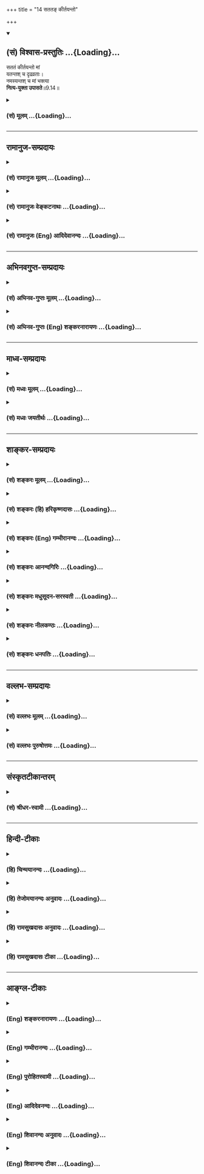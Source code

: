 +++
title = "14 सततङ् कीर्तयन्तो"

+++
<div class="js_include" newlevelforh1="2" title="(सं) विश्वास-प्रस्तुतिः" unfilled url="/mahAbhAratam/shlokashaH/06-bhIShma-parva/03-bhagavad-gItA-parva/saMskRtam/vishvAsa-prastutiH/09_rAja-vidyA-rAja-guhy/14_satata~N_kIrtayan.md">
<details open><summary><h2>(सं) विश्वास-प्रस्तुतिः ...{Loading}...</h2></summary>

सततं कीर्तयन्तो मां  
यतन्तश् च दृढव्रताः।  
नमस्यन्तश् च मां भक्त्या  
**नित्य-युक्ता उपासते**॥9.14॥
</details>
</div>
<div class="js_include collapsed" newlevelforh1="3" title="(सं) मूलम्" unfilled url="/mahAbhAratam/shlokashaH/06-bhIShma-parva/03-bhagavad-gItA-parva/saMskRtam/mUlam/09_rAja-vidyA-rAja-guhy/14_satata~N_kIrtayan.md">
<details><summary><h3>(सं) मूलम् ...{Loading}...</h3></summary>

सततं कीर्तयन्तो मां यतन्तश्च दृढव्रताः।  
नमस्यन्तश्च मां भक्त्या नित्ययुक्ता उपासते।।9.14।।
</details>
</div>


_________________
## रामानुज-सम्प्रदायः
<div class="js_include collapsed" newlevelforh1="3" title="(सं) रामानुजः मूलम्" unfilled url="/mahAbhAratam/shlokashaH/06-bhIShma-parva/03-bhagavad-gItA-parva/saMskRtam/rAmAnujaH/mUlam/09_rAja-vidyA-rAja-guhy/14_satata~N_kIrtayan.md">
<details><summary><h3>(सं) रामानुजः मूलम् ...{Loading}...</h3></summary>

।।9.14।। अत्यर्थं मत्प्रियत्वेन मत्कीर्तनयतननमस्कारैः विना क्षणाणुमात्रे
अपि आत्मधारणम् अलभमानाः मद्गुणविशेषवाचीनि मन्नामानि स्मृत्वा
पुलकितसर्वाङ्गाः; हर्षगद्गदकण्ठाः श्रीरामनारायणकृष्णवासुदेवेत्येवमादीनि
**सततं कीर्तयन्तः** तथा एव **यतन्तः** मत्कर्मसु अर्चनादिकेषु
वन्दनस्तवनकरणादिकेषु तदुपकारकेषु भवननन्दनवनकरणादिकेषु **च** दृढसंकल्पाः
यतमानाः; भक्तिभारावनमितमनोबुद्ध्यभिमानपदद्वयकरद्वयशिरोभिः अष्टाङ्गैः
अचिन्तितपांसुकर्द्दमशर्करादिके धरातले दण्डवत् प्रणिपतन्तः; सततं **मां
नित्ययुक्ताः** नित्ययोगम् आकाङ्क्षमाणा आत्मवन्तो मद्दास्यव्यवसायिनः
**उपासते।**

</details>
</div>
<div class="js_include collapsed" newlevelforh1="3" title="(सं) रामानुजः वेङ्कटनाथः" unfilled url="/mahAbhAratam/shlokashaH/06-bhIShma-parva/03-bhagavad-gItA-parva/saMskRtam/rAmAnujaH/venkaTanAthaH/09_rAja-vidyA-rAja-guhy/14_satata~N_kIrtayan.md">
<details><summary><h3>(सं) रामानुजः वेङ्कटनाथः ...{Loading}...</h3></summary>

  
  
।।9.14।। भजन्तीत्युपासनं प्रसक्तम् अथ तदेव कीर्तनयतननमस्कारेषु
प्रेरयित्र्याऽत्यर्थप्रियत्वलक्षणावस्थया विशेष्यते -- सततमिति।
कीर्तनादीनां त्रयाणां वाङ्मनःकायकर्मरूपतां तेषामेव प्रकरणान्तरेषु सिद्धं
प्रकारंसततं इत्यस्य च
कीर्तनयतननमस्कारनित्ययुक्तत्वोपासनेष्वविशेषेणान्वयमाहअत्यर्थेति।
अत्यर्थमत्प्रियत्वं भक्त्येत्यस्यार्थः। क्षणे
महापृथिव्यादिवत्कल्पितेऽप्यस्य चरमावयवतया
कल्पितोंऽशःक्षणाणुमात्रेऽपीत्युक्तः। नाम्नां
स्वादुत्वातिशयसिद्ध्यर्थंमद्गुणविशेषवाचीनीत्युक्तम्। नामकीर्तनं
चेष्टितादिकीर्तनस्योपलक्षणम्। गुणानुसन्धानाभावेऽपि स्वरूपतः प्रीतिजननाय
पुनःमन्त्रामानीति व्यपदेशः। पुलकाञ्चितसर्वाङ्गा इत्यादिकं
तत्तत्प्रदेशोक्तशब्दोपादानम् यथातन्नामस्मरणोद्भूतपुलकश्चेदिपुङ्गवः
इति। हर्षगद्गदकण्ठा इत्यनेनस्वरनेत्राङ्गविक्रिया
इत्यादिभक्तिलक्षणग्रन्थस्मारणम्। कृषिर्भूवाचकः शब्दो णश्च निर्वृतिवाचकः
\[म.भा.5।70।5\] इति कृष्णशब्दोऽपि पुरुषार्थहेतुत्वप्रतिपादनमुखेन
परव्यूहादिसमस्तावस्थासाधारण इति ज्ञापनाय व्यापकयोर्मध्ये पठितः।
अवतारान्तरेष्वपि कृष्णशब्दः प्रयुज्यते। उद्धृतासि वराहेण कृष्णेन शतबाहुना
\[म.ना.4।5\] इति। यद्वानारायणेति परत्वानुसन्धानम्;कृष्णवासुदेवेति तु
अवतारविशेषपरतया सौलभ्यानुसन्धानम्। यज्ञेशाच्युत गोविन्द माधवानन्त केशव।
कृष्ण विष्णो हृषीकेशेत्याह राजा स केवलम्नाम्नोऽस्ति यावती शक्तिः
पापनिर्हरणे हरेःकमलनयन वासुदेव विष्णो धरणिधराच्युत शङ्खचक्रपाणे
\[वि.पु.3।7।33\]एतावतालमघनिर्हरणाय पुंसां \[भाग.6।3।24\]सङ्कीर्त्य
नारायणशब्दमात्रम् \[पां.गी.19\] इत्यादिषु सर्वत्र सङ्कीर्तनप्रभावः
प्रसिद्धः। रहसि जन्मसन्निधौ च व्रीडादिराहित्यमपि सततशब्देन
व्यञ्जितम्। तथैव सततं भक्त्येत्यर्थः। मत्कर्मस्वित्यादिकं
कर्मभक्तियोगसाधारणयतनविषयप्रदर्शनम्। तत्कर्मयतने दृढसङ्कल्पत्वं
महत्यामापदि; सम्पदि चान्याश्रयणपरिहारार्थम्। भक्तिभारेत्यादिकं प्रणामस्य
रागप्राप्तत्वकथनम्। मनोबुद्ध्यभिमानेन सह न्यस्य धरातले। कूर्मवच्चतुरः
पादाञ्छिरस्तत्रैव पञ्चमम् \[सा.सं.6।187\]
इत्युक्तोऽष्टाङ्गप्रणामः। नित्ययुक्ताः इति आशंसायां क्त
इत्याहनित्ययोगमाकाङ्क्षमाणा इति।
काङ्क्षमाणशब्दश्चानश्प्रत्ययान्तः;ताच्छील्यवयोवचनशक्तिषु चानश्
\[अष्टा.3।2।129\] इत्यनुशासनात्। दासभूताः \[पं.रा.\]
इत्याद्युक्तस्वरूपानुरूपेण नित्ययोगं विशिनष्टि -- आत्मवन्तो
मद्दास्यव्यवसायिन इति।  
  

</details>
</div>
<div class="js_include collapsed" newlevelforh1="3" title="(सं) रामानुजः (Eng) आदिदेवानन्दः" unfilled url="/mahAbhAratam/shlokashaH/06-bhIShma-parva/03-bhagavad-gItA-parva/saMskRtam/rAmAnujaH/english/AdidevAnandaH/09_rAja-vidyA-rAja-guhy/14_satata~N_kIrtayan.md">
<details><summary><h3>(सं) रामानुजः (Eng) आदिदेवानन्दः ...{Loading}...</h3></summary>

9.14 Because of My being very dear to them, they are unable to find support for their souls even for a moment without 'singing My praises,'
'striving for My sake and bowing to Me in reverence.' Remembering My names connotative of My special attributes, they cry out My names -
Narayana, Krsna, Vasudeva etc., with horripilations in every part of their bodies and with their voices tremulous and indistinct because of joy. They engage in activities for my sake, such as performing worship,
and doing actions helpful to worship, lik building temples and cultivating temple gardens. They prostrate themselves on the earth like a stick, indifferent to dust, mud and the gravel, with all the eight members of their beings - the Manas, Buddhi, Ahankara, the two feet, two hands, and the head, which are bowed down under the influence of Bhakti.
Aspiring for eternal communion with Me, desiring eternal union with Me,
they worship Me, resolved to attain the state of servitude to Me for their entire being.

</details>
</div>


_________________
## अभिनवगुप्त-सम्प्रदायः
<div class="js_include collapsed" newlevelforh1="3" title="(सं) अभिनव-गुप्तः मूलम्" unfilled url="/mahAbhAratam/shlokashaH/06-bhIShma-parva/03-bhagavad-gItA-parva/saMskRtam/abhinava-guptaH/mUlam/09_rAja-vidyA-rAja-guhy/14_satata~N_kIrtayan.md">
<details><summary><h3>(सं) अभिनव-गुप्तः मूलम् ...{Loading}...</h3></summary>

।।9.13 -- 9.14।। महात्मान इत्यादि विश्वतोमुखमित्यन्तम्। दैवीं;
सात्विकीम्। यजन्तः; बाह्यद्रव्यादियागैः। अन्ये तु मा
ज्ञानयज्ञेनैवोपासते। अतः केचित् एकतया ज्ञानतः; केचित् बहुधा; कर्मयोगात्।
मत्परा एव सर्वे।

</details>
</div>
<div class="js_include collapsed" newlevelforh1="3" title="(सं) अभिनव-गुप्तः (Eng) शङ्करनारायणः" unfilled url="/mahAbhAratam/shlokashaH/06-bhIShma-parva/03-bhagavad-gItA-parva/saMskRtam/abhinava-guptaH/english/shankaranArAyaNaH/09_rAja-vidyA-rAja-guhy/14_satata~N_kIrtayan.md">
<details><summary><h3>(सं) अभिनव-गुप्तः (Eng) शङ्करनारायणः ...{Loading}...</h3></summary>

9.14 See Comment under 9.15

</details>
</div>


_________________
## माध्व-सम्प्रदायः
<div class="js_include collapsed" newlevelforh1="3" title="(सं) मध्वः मूलम्" unfilled url="/mahAbhAratam/shlokashaH/06-bhIShma-parva/03-bhagavad-gItA-parva/saMskRtam/madhvaH/mUlam/09_rAja-vidyA-rAja-guhy/14_satata~N_kIrtayan.md">
<details><summary><h3>(सं) मध्वः मूलम् ...{Loading}...</h3></summary>

।।9.14।। Sri Madhvacharya did not comment on this sloka.

</details>
</div>
<div class="js_include collapsed" newlevelforh1="3" title="(सं) मध्वः जयतीर्थः" unfilled url="/mahAbhAratam/shlokashaH/06-bhIShma-parva/03-bhagavad-gItA-parva/saMskRtam/madhvaH/jayatIrthaH/09_rAja-vidyA-rAja-guhy/14_satata~N_kIrtayan.md">
<details><summary><h3>(सं) मध्वः जयतीर्थः ...{Loading}...</h3></summary>

।।9.14।। Sri Jayatirtha did not comment on this sloka.

</details>
</div>


_________________
## शाङ्कर-सम्प्रदायः
<div class="js_include collapsed" newlevelforh1="3" title="(सं) शङ्करः मूलम्" unfilled url="/mahAbhAratam/shlokashaH/06-bhIShma-parva/03-bhagavad-gItA-parva/saMskRtam/shankaraH/mUlam/09_rAja-vidyA-rAja-guhy/14_satata~N_kIrtayan.md">
<details><summary><h3>(सं) शङ्करः मूलम् ...{Loading}...</h3></summary>

।।9.14।। --,**सततं** सर्वदा भगवन्तं ब्रह्मस्वरूपं **मां कीर्तयन्तः;**
**यतन्तश्च** इन्द्रियोपसंहारशमदमदयाहिंसादिलक्षणैः धर्मैः प्रयतन्तश्च;
**दृढव्रताः** दृढं स्थिरम् अचाल्यं व्रतं येषां ते दृढव्रताः
**नमस्यन्तश्च मां** हृदयेशम् आत्मानं **भक्त्या नित्ययुक्ताः** सन्तः
**उपासते** सेवन्ते।। ते केन केन प्रकारेण उपासते इत्युच्यते --,

</details>
</div>
<div class="js_include collapsed" newlevelforh1="3" title="(सं) शङ्करः (हि) हरिकृष्णदासः" unfilled url="/mahAbhAratam/shlokashaH/06-bhIShma-parva/03-bhagavad-gItA-parva/saMskRtam/shankaraH/hindI/harikRShNadAsaH/09_rAja-vidyA-rAja-guhy/14_satata~N_kIrtayan.md">
<details><summary><h3>(सं) शङ्करः (हि) हरिकृष्णदासः ...{Loading}...</h3></summary>

।।9.14।। किस प्रकार भजते हैं --, वे दृढ़व्रती भक्त अर्थात् जिनका निश्चय
दृढ़स्थिरअचल है ऐसे वे भक्तजन सदानिरन्तर ब्रह्मस्वरूप मुझ भगवान्का
कीर्तन करते हुए तथा इन्द्रियनिग्रह; शम; दम; दया और अहिंसा आदि धर्मोंसे
युक्त होकर प्रयत्न करते हुए एवं हृदयमें वास करनेवाले मुझ परमात्माको
भक्तिपूर्वक नमस्कार करते हुए और सदा मेरा चिन्तन करनेमें लगे रहकर; मेरी
उपासना -- सेवा करते रहते हैं।

</details>
</div>
<div class="js_include collapsed" newlevelforh1="3" title="(सं) शङ्करः (Eng) गम्भीरानन्दः" unfilled url="/mahAbhAratam/shlokashaH/06-bhIShma-parva/03-bhagavad-gItA-parva/saMskRtam/shankaraH/english/gambhIrAnandaH/09_rAja-vidyA-rAja-guhy/14_satata~N_kIrtayan.md">
<details><summary><h3>(सं) शङ्करः (Eng) गम्भीरानन्दः ...{Loading}...</h3></summary>

9.14 Satatam, always; kirtayantah, glorifying; mam, Me, God, who am
Brahman in reaility; ca, and; yatantah, striving, endeavouring with the
help of such virtues as withdrawal of the organs, control of mind and
body, kindness, non-injury, etc.; drdha-vratah, the men of firm vows
those whose vows \[Vows such as celibacy\], those whosevows are
unshakable; upasate, worship Me; namasyantah, by paying obeisance; mam,
to Me, to the Self residing in the heart, ca, and; nitya-yuktah, being
ever endowed; bhaktya, with devotion. The various ways in which they
adore are being stated:

</details>
</div>
<div class="js_include collapsed" newlevelforh1="3" title="(सं) शङ्करः आनन्दगिरिः" unfilled url="/mahAbhAratam/shlokashaH/06-bhIShma-parva/03-bhagavad-gItA-parva/saMskRtam/shankaraH/AnandagiriH/09_rAja-vidyA-rAja-guhy/14_satata~N_kIrtayan.md">
<details><summary><h3>(सं) शङ्करः आनन्दगिरिः ...{Loading}...</h3></summary>

।।9.14।। भजनप्रकारं पृच्छति -- **कथमिति।** तत्प्रकारमाह -- **सततमिति।**
सर्वदेति श्रवणावस्था गृह्यन्ते; कीर्तनं वेदान्तश्रवणं प्रणवजपश्च; व्रतं
ब्रह्मचर्यादि; नमस्यन्तो मांप्रति चेतसा प्रह्वीभवन्तो भक्त्या परेण
प्रेम्णा नित्ययुक्ताः सन्तः सदा संयुक्ताः।

</details>
</div>
<div class="js_include collapsed" newlevelforh1="3" title="(सं) शङ्करः मधुसूदन-सरस्वती" unfilled url="/mahAbhAratam/shlokashaH/06-bhIShma-parva/03-bhagavad-gItA-parva/saMskRtam/shankaraH/madhusUdana-sarasvatI/09_rAja-vidyA-rAja-guhy/14_satata~N_kIrtayan.md">
<details><summary><h3>(सं) शङ्करः मधुसूदन-सरस्वती ...{Loading}...</h3></summary>

।।9.14।। ते केन प्रकारेण भजन्तीत्युच्यते द्वाभ्याम् -- सततं सर्वदा
ब्रह्मनिष्ठं गुरुमुपसृत्य वेदान्तवाक्यविचारेण गुरूपसदनेतरकाले च
प्रणवजपोपनिषदावर्तनादिभिर्मां सर्वोपनिषत्प्रतिपाद्यं ब्रह्मस्वरूपं
कीर्तयन्तः। वेदान्तशास्त्राध्ययनरूपश्रवणव्यापारविषयीकुर्वन्त इति यावत्।
तथा यतन्तश्च गुरुसंनिधावन्यत्र वा
वेदान्ताविरोधितर्कानुसंधानेनाप्रामाण्यशङ्कानास्कन्दितगुरूपदिष्टमत्स्वरूपावधारणाय
यतमानाः। श्रवणनिर्धारितार्थबाधकशङ्कापनोदककुतर्कानुसंधानरूपमननपरायणा इति
यावत्। तथा दृढव्रताः दृढानि प्रतिपक्षैश्चालयितुमशक्यानि
अहिंसासत्यास्तेयब्रह्मचर्यापरिग्रहादीनि व्रतानि येषां ते।
शमदमादिसाधनसंपन्ना इति यावत्। तथा चोक्तं
पतञ्जलिनाअहिंसासत्यास्तेयब्रह्मचर्यापरिग्रहा यमाः; ते
तु,जातिदेशकालसमयानवच्छिन्नाः सार्वभौमा महाव्रतम् इति। जात्या
ब्राह्मणत्वादिकया; देशेन तीर्थादिना; कालेन चतुर्दश्यादिना; समयेन
यज्ञाद्यन्यत्वेनानवच्छिन्ना अहिंसादयः सार्वभौमाः
क्षिप्तमूढविक्षिप्तभूमिष्वपि भाव्यमानाः; कस्यामपि जातौ कस्मिन्नपि देशे
कस्मिन्नपि काले यज्ञादिप्रयोजनेऽपि हिंसां न करिष्यामीत्येवंरूपेण
किंचिदप्यपर्युदस्य सामान्येन प्रवृत्ता एते महाव्रतमित्युच्यन्त इत्यर्थः।
तथा नमस्यन्तश्च मां कायवाङ्मनोभिर्नमस्कुर्वन्तश्च मां भगवन्तं वासुदेवं
सकलकल्याणगुणनिधानमिष्टदेवतारूपेण गुरुरूपेण च स्थितम्। चकारात्श्रवणं
कीर्तनं विष्णोः स्मरणं पादसेवनम्। अर्चनं वन्दनं दास्यं सख्यमात्मनिवेदनम्
इति वन्दनसहचरितं श्रवणाद्यपि बोद्धवयम्। अर्चनं पादसेवनमित्यपि गुरुरूपे
तस्मिन्सुकरमेव। अत्र मामिति पुनर्वचनं सगुणरूपपरामर्शाथम्। अन्यथा
वैयर्थ्यप्रसङ्गात्। तथा भक्त्या मद्विषयेण परेण प्रेम्णा नित्ययुक्ताः
सर्वदा संयुक्ताः। एतेन सर्वसाधनपौष्कल्यं प्रतिबन्धकाभावश्च दर्शितः। यस्य
देवे परा भक्तिर्यथा देवे तथा गुरौ। तस्यैते कथिता ह्यर्थाः प्रकाशन्ते
महात्मनः इति श्रुतेः। पतञ्जलिना चोक्तन्ततः
प्रत्यक्चेतनाधिगमोऽप्यन्तरायाभावश्च इति। तत
ईश्वरप्रणिधानात्प्रत्यक्चेतनस्य त्वंपदलक्ष्यस्याधिगमः साक्षात्कारो भवति
अन्तरायाणां विघ्नानां चाभावो भवतीति सूत्रस्यार्थः। तदेवं
शमदमादिसाधनसंपन्ना वेदान्तश्रवणमननपरायणाः परमेश्वरे परमगुरौ प्रेम्णा
नमस्कारादिना च विगतविघ्नाः परिपूर्णसर्वसाधनाः सन्तो मामुपासते
विजातीयप्रत्ययानन्तरितेन सजातीयप्रत्ययप्रवाहेण श्रवणमननोत्तरभाविना
सन्ततं चिन्तयन्ति महात्मानः। अनेन निदिध्यासनं चरमसाधनं दर्शितम्।
एतादृशसाधनपौष्कल्ये सति यद्वेदान्तवाक्यजमखण्डगोचरं साक्षात्काररूपमहं
ब्रह्मास्मीति ज्ञानं तत्सर्वशङ्काकलङ्कास्पृष्टं सर्वसाधनफलभूतं
स्वोत्पत्तिमात्रेण दीप इव तमः सकलमज्ञानं तत्कार्यं च नाशयतीति
निरपेक्षमेव साक्षान्मोक्षहेतुर्नतु भूमिजयक्रमेण भ्रूमध्ये प्राणवेशनं
मूर्धन्यया नाड्या प्राणोत्क्रमणमर्चिरादिमार्गेण ब्रह्मलोकगमनं
तद्भोगान्तकालविलम्बं वा प्रतीक्ष्यते। अतो यत्प्राक्प्रतिज्ञातंइंद तु ते
गुह्यतमं प्रवक्ष्याम्यनसूयवे। ज्ञानम् इति तदेतदुक्तं; फलं
चास्याशुभान्मोक्षणं प्रागुक्तमेवेतीह पुनर्नोक्तम्। एवमत्रायं गम्भीरो
भगवतोऽभिप्रायः; उत्तानार्थस्तु प्रकट एव।

</details>
</div>
<div class="js_include collapsed" newlevelforh1="3" title="(सं) शङ्करः नीलकण्ठः" unfilled url="/mahAbhAratam/shlokashaH/06-bhIShma-parva/03-bhagavad-gItA-parva/saMskRtam/shankaraH/nIlakaNThaH/09_rAja-vidyA-rAja-guhy/14_satata~N_kIrtayan.md">
<details><summary><h3>(सं) शङ्करः नीलकण्ठः ...{Loading}...</h3></summary>

।।9.14।। भजनस्वरूपमाह -- **सततमिति।** यतन्तः इन्द्रियोपसंहारशमदमादिषु
प्रयतमानाः दृढान्यहिंसादीनि व्रतानि येषां ते दृढव्रताः नमस्यन्तश्च मां
हृदयेशं प्रतिमादिरूपं वा भक्त्या। नित्ययुक्ताः नित्यमवहिताः सन्त उपासते।

</details>
</div>
<div class="js_include collapsed" newlevelforh1="3" title="(सं) शङ्करः धनपतिः" unfilled url="/mahAbhAratam/shlokashaH/06-bhIShma-parva/03-bhagavad-gItA-parva/saMskRtam/shankaraH/dhanapatiH/09_rAja-vidyA-rAja-guhy/14_satata~N_kIrtayan.md">
<details><summary><h3>(सं) शङ्करः धनपतिः ...{Loading}...</h3></summary>

।।9.14।। भजन्तीत्युक्तं तत्र भजनप्रकारजिज्ञासायमाह द्वाभ्याम् -- सततमिति।
निरन्तरं सर्वदा ब्रह्मरूपं मां कीर्यन्तः श्रोत्रियं ब्रह्मनिष्ठं
गुरुमुपसंगम्य तन्मुखादुपनिषच्छ्रवणानन्तरमुपनिषद्भिः हरे गोविन्द वासुदेव
दामोदर माधव मुकुन्देत्यादिनामभिश्च कीर्ययन्तः यतन्तश्च
शमदमदयाऽहिंसाऽस्ते ब्रह्मचर्यापरिग्रहादिभिर्यत्नं कुर्वन्तः। अतएव दृढं
स्थिरं केनापि चालयितुमशक्यं व्रतं शमदमादिरुपं येषां ते भक्त्या
परप्रेम्णा मां हृदयेशयमन्तर्यामिरुपेण प्रत्यक्चेतनरुपेण च
हृद्गुहावासिनमात्मानं नित्ययुक्ता उद्युक्ताः सन्त उपासते सेवन्ते।
सततमित्यनेन कीर्तनादिव्यतिरिक्तकालव्यावृत्तिः। अत्र केचित्।
गुरुपसदनोत्तरकाले प्रणवजपोपनिषदावर्तनादिभिर्मां सर्वोपनिषत्प्रतिपाद्यं
ब्रह्मस्वरुपं कीर्तयन्तः
वेदान्तशास्त्राध्ययनरुपश्रवणव्यापारविषयीकुर्वन्त इतियावत्। तथा यतन्तश्च
गुरुमुखाच्छ्रेतमत्स्वरुपावधारणाय यतमानाः
श्रवणगृहीतार्थबाधकशङ्कानिवर्तकतर्कानुसंधानरुपं मननं यत्नेन संपादयन्त
इतियावत्। तथा दृढानि अहिंसादिव्रतानि येषां ते दृढव्रताः।
शमदमादिसाधनसंपन्ना इतियावत्। तथा नमस्यन्तश्च मां भगवन्तं
वासुदेवमिष्टदेवतारुपेण गुरुरुपेण च स्थितं कायवाङ्यनोभिर्नमस्कुर्वन्तश्च।
चकारात्श्रवणं कीर्तनं विषणोः स्मरणं पादसेवनम्। अर्चनं वन्दनं दास्यं
सख्यमात्मनिवेदनम् इति वन्दनसहचरितं श्रवणाद्यपि बोध्यम्। पादसेवनमित्यपि
गुरुरुपे परमात्मनि सुकरमेव। अत्र मामिति पुनर्वचनं सगुणरुपपरामर्शार्थम्।
अन्यथैकस्य वैयर्थ्यप्रसङ्गात्। तया भक्त्या मद्विषयेण परप्रेम्णा
नित्ययुक्ताः। एतेन सर्वसाधनपौष्कल्यं प्रतिबन्धकाभावश्च दर्शितः। तथाच
श्रुतिःयस्य देवे परा भक्तिर्यथा देवे तथा गुरौ। तस्यैते कथिता ह्यर्थाः
प्रकाशन्ते महात्मनः इति। तदेवं शमदमादिसाधनसंपन्नाः
वेदान्तश्रवणमननपरायणाः परमेश्वरे परमगुरौ परप्रेरणा नमस्कारदिना च
विगतविघ्नाः परिपूर्णसाधनाः सन्तो मामुपासते विजातीयप्रत्ययानन्तरितेन
सजातीयप्रत्ययप्रवाहेण श्रवणमननोत्तरभाविना सततं चिन्तयन्ति महात्मानोऽनेन
निदिध्यासनं चरमसाधनं दर्शितमित्यदि वर्णयन्ति तदेतद्भाष्यस्य
श्रवणमननोत्तरभाविना सततं चिन्तयन्ति महात्मानोऽनेन निदिध्यासनं चरमसाधनं
दर्शितमित्यादि वर्णयन्ति तदेतद्भाष्यस्य सामान्यरुपस्याविरोधेनोपादेयम्।

</details>
</div>


_________________
## वल्लभ-सम्प्रदायः
<div class="js_include collapsed" newlevelforh1="3" title="(सं) वल्लभः मूलम्" unfilled url="/mahAbhAratam/shlokashaH/06-bhIShma-parva/03-bhagavad-gItA-parva/saMskRtam/vallabhaH/mUlam/09_rAja-vidyA-rAja-guhy/14_satata~N_kIrtayan.md">
<details><summary><h3>(सं) वल्लभः मूलम् ...{Loading}...</h3></summary>

।।9.14।। सततमित्यादि। अयमर्थः -- सच्चिदानन्दा द्विविधाः स्वरूपात्मका
धर्मात्मकाश्च। एवं द्विविधा अपि आधिदैविकाध्यात्मिकाधिभौतिकभेदेन
त्रिविधाः। तत्र स्वरूपात्मकाधिदैविकसच्चिदानन्दरूपो भगवान्पुरुषोत्तमः;
आध्यात्मिकं तद्रूपमक्षरं द्वितीयः पुरुषः; आधिभौतिकं तद्रूपं क्षरं
प्रथमपुरुषः। धर्मात्मकाधिदैविकसच्चिदानन्दरूपो वैकुण्ठादिपरिकरः।
तादृशाधिभौतिकसदंशात्मकान्यष्टाविंशतितत्त्वानि। तादृशाधिभौतिकचिदंशभूतं
तत्त्वनिष्ठं ज्ञानम्। तादृशाधिभौतिकचिदंशभूतं तत्त्वनिष्ठं सुखम्। एवमेव
यथातथान्तरतिरोभावो ज्ञेयः। एवं सति
स्वरूपात्मकस्याधिदैविकाध्यात्मिकानन्दस्येषत्तिरोभावो दुःखाभावः स एव
मोक्ष इति लोकैरुच्यते। वैदिकसाधनस्य यज्ञादेस्तदेव फलं
स्वरूपात्मकस्यैकानन्दस्यैव सर्वथोद्भवः सुखमित्यर्थः। एवं लोकेऽपि
धर्मात्मकतत्त्वाधिष्ठानकाधिभौतिकानन्दस्येषत्तिरोभावो लौकिकदुःखाभावः
सर्वथोद्गमो लौकिकसुखमित्यादि बोध्यम्। तेषां भजनप्रकारमाह द्वाभ्यां
बाह्याभ्यन्तरभेदतः। निरन्तरं कीर्तयन्त इति वाचिकं कीर्त्तनमुक्तम्। यतन्त
इति श्रवणेऽर्चने च यत्नं कुर्वन्त इति श्रवणार्चनभक्तिर्निरूपिता। श्रवणं
ज्ञानपूर्वं वा निरूपितम्। दृढानि
एकादशीजन्माष्टमीरामनवमीवामनद्बादशीनृसिंहजयन्तीसंज्ञकानि व्रतानि येषां ते
दृढव्रताः; इति स्मरणमुक्तम्। नमस्यन्त इति वन्दनम्। भक्त्या चरणसेवया मां
पुरुषोत्तमं सर्वत्र उपासते दास्यभावेन भजन्ते। नित्ययुक्ता इति
योगसिद्धरीत्या कर्मकरणप्रकारः स्मारितः।

</details>
</div>
<div class="js_include collapsed" newlevelforh1="3" title="(सं) वल्लभः पुरुषोत्तमः" unfilled url="/mahAbhAratam/shlokashaH/06-bhIShma-parva/03-bhagavad-gItA-parva/saMskRtam/vallabhaH/puruShottamaH/09_rAja-vidyA-rAja-guhy/14_satata~N_kIrtayan.md">
<details><summary><h3>(सं) वल्लभः पुरुषोत्तमः ...{Loading}...</h3></summary>

  
  
।।9.14।। ते च द्विविधाः; भक्ता ज्ञानिनश्च; तत्र प्रथमं भक्तानां भजन
प्रकारमाह -- सततमिति। सततं निरन्तरं मां कीर्तयन्तः लीलास्वरूपज्ञानेन
श्रीभागवतोक्तप्रकारेण गुणगानं कुर्वन्तः; सर्वत्र मदुत्कर्षं कथयन्तः।
यतन्तश्च कीर्तने यत्नादिकं कुर्वाणाः; इन्द्रियनिग्रहं वा कुर्वन्तः।
चकारेण श्रवणादिकं ज्ञाप्यते। पुनः कीदृशाः दृढव्रताः दृढं
ऐहिकपारलौकिकयोर्मदेकनिष्ठं मोहशात्राद्यपरिभूतं व्रतं
निश्चयो येषां तादृशाः। किञ्च नमस्यन्तश्चकिमासनं ते गरुडासनाय इत्यादिना
परमकाष्ठापन्नवस्तुरूपनमस्कारं कुर्वन्तः स्वदैन्याविर्भावपूर्वकं; चकारेण
नृत्यादिकमपि कुर्वन्तः। पुनः कीदृशाः। नित्ययुक्ताः सावधानाः
मदेकपरचित्ताः। भक्त्या स्नेहेन; न तु विहितत्वेन; मामुपासते सेवन्त
इत्यर्थः।  
  

</details>
</div>


_________________
## संस्कृतटीकान्तरम्
<div class="js_include collapsed" newlevelforh1="3" title="(सं) श्रीधर-स्वामी" unfilled url="/mahAbhAratam/shlokashaH/06-bhIShma-parva/03-bhagavad-gItA-parva/saMskRtam/shrIdhara-svAmI/09_rAja-vidyA-rAja-guhy/14_satata~N_kIrtayan.md">
<details><summary><h3>(सं) श्रीधर-स्वामी ...{Loading}...</h3></summary>

।।9.14।। तेषां भजनप्रकारमाह **-- सततमिति द्वाभ्याम्।** सततं सर्वदा
स्तोत्रमन्त्रादिभिः कीर्तयन्तः केचिन्मामुपासते सेवन्ते दृढानि व्रतानि
नियमा येषां तादृशाः सन्तो यतन्तश्चेश्वरपूजादिषु इन्द्रियोपसंहारादिषु
प्रयत्नं कुर्वन्तश्च केचिद्भक्त्या नमस्यन्तः प्रणमन्तश्चान्ये
नित्ययुक्ता अनवरतमवहिताः सर्वे सेवन्ते भक्त्येति नित्ययुक्ता इति च
कीर्तनादिष्वपि द्रष्टव्यम्।

</details>
</div>


_________________
## हिन्दी-टीकाः
<div class="js_include collapsed" newlevelforh1="3" title="(हि) चिन्मयानन्दः" unfilled url="/mahAbhAratam/shlokashaH/06-bhIShma-parva/03-bhagavad-gItA-parva/hindI/chinmayAnandaH/09_rAja-vidyA-rAja-guhy/14_satata~N_kIrtayan.md">
<details><summary><h3>(हि) चिन्मयानन्दः ...{Loading}...</h3></summary>

।।9.14।। पूर्व श्लोक में महात्माओं का वर्णन करते समय; ज्ञानमार्ग का
संकेत किया गया था। अब यहाँ; आत्मसंगठन एवं आत्मविकास के दो अन्य मुख्य
मार्ग बताये गये हैं अनन्य भक्ति और यज्ञ भावना से किये जाने वाले निष्काम
कर्म। सतत मेरी कीर्ति का गान करते हुए सामान्यत कीर्तन के नाम पर बेसुरे
वाद्यों के साथ समान रूप से बेसुरी आवाज में लोग उच्च स्वर से भजन कीर्तन
करते हैं यह कीर्तन का अत्यन्त विकृत रूप है। कीर्तन का आशय इससे कहीं अधिक
पवित्र है। वास्तव में; श्रद्धाभक्ति पूर्वक अपने आदर्श ईश्वर की पूजा करना
और उनके यशकीर्तिप्रताप का गान करना; उस मन की मौन क्रिया है जो विकसित
होकर अपने आदर्श को सम्यक् रूप से समझता है तथा जिनका गौरव गान करना उसने
सीखा हैं। अनेक लोग दिनभर संदिग्ध कार्यों में व्यस्त रहते हुए रात्रि में
किसी स्थान पर एकत्र होकर उच्च स्वर में कुछ समय तक भजनकीर्तन करते हैं और
तत्पश्चात् उन्हीं अवगुणों के कार्य क्षेत्रों में पुन लौट जाते हैं। इन
लोगों के कीर्तन की अपेक्षा सामाजिक कार्यकर्ताओं की समाज सेवा और ज्ञानी
पुरुष के हृदय में प्राणिमात्र के लिये उमड़ता प्रेम ईश्वर का अधिक श्रेष्ठ
और प्रभावशाली कीर्तन है। यतन्तश्च दृढ़व्रता (दृढ़निश्चय से प्रयत्न करते
हुए) ये कुछ सरल एवं सामान्य तर्कसंगत तथ्य हैं जिन पर साधारणत ध्यान नहीं
दिया जाता और परिणाम स्वरूप साधकगण अपने ही हाथों अपनी आध्यात्मिक सफलता का
शवागर्त खोदते हैं। अधिकतर लोगों का धारणा यह होती हैं कि सप्ताह में किसी
एक दिन केवल शरीर से यन्त्र के समान पूजनअर्चन; व्रतउपवास आदि करने मात्र
से धर्म के प्रति उनका उत्तरदायित्व समाप्त हो जाता है। उन्हें इतना करना
ही पर्याप्त प्रतीत होता है। फिर शेष कार्य उनके काल्पनिक देवताओं का है;
जो साधना के फल को तैयार करके इनके सामने लायें; जिससे ये लोग उसका भोग कर
सकें इस विवेकहीन; अन्धश्रद्धाजनित धारण्ाा का आत्मोन्नति के विज्ञान से
किञ्चित् मात्र संबंध नहीं है। वास्तव में धर्म तो तत्त्वज्ञान का
व्यावहारिक पक्ष है। यदि कोई व्यक्ति वर्तमान जीवन एवं रहनसहन सम्बन्धी गलत
विचारधारा और झूठे मूल्यांकन की लीक से हटकर आत्मोन्नति के मार्ग पर अग्रसर
होना चाहता हो; तो उसके लिए सतत और सजग प्रयत्न अनिवार्य है। जीवन में जो
असामंजस्य वह अनुभव करता है; और उसके मन की वीणा पर जीवन की परिस्थितियाँ
जिन वर्जित स्वरों की झनकार करती हैं इन सब के कारण उसके अनुभवों के
उपकरणों (इन्द्रियाँ; मनबुद्धि) की अव्यवस्था है। उन्हें पुर्नव्यवस्थित
करने के लिए अखण्ड सावधानी; निरन्तर प्रयत्न और दृढ़ लगन की आवश्यकता है।
इस प्रकार आत्मोद्धार के लिए प्रयत्न करते समय; शारीरिक कामवासनाओं को
उद्दीप्त करने वाले प्रलोभन साधक के पास आकर कानाफूसी करके उसे निषिद्ध फल
को खाने के लिए प्रेरित करते हैं; परन्तु ऐसे प्रबल प्रलोभनों के क्षणों
में उसे मिथ्या का त्याग करने का और सत्य के मार्ग पर स्थिरता से चलने का
दृढ़ निश्चय करना चाहिए। विशुद्ध प्रेम ही वास्तविक भक्ति है। प्रेमी का
प्रेमिका अथवा अपने प्रेम के विषय के साथ हुआ तादात्म्य प्रेम का मापदण्ड
है। भूत मात्र के आदि कारण और अव्यय स्वरूप मुझ से भक्ति ही वह मार्ग है;
जिसके द्वारा मोहित जीव अपने आत्मस्वरूप के साथ तादात्म्य प्राप्त कर सकता
है। इसकी सफल परिसमाप्ति अनात्म उपाधियों से वैराग्य प्राप्त होने से ही
होगी। अनात्मा से मन को परावृत्त करने की साधना को यहाँ मुझे नमस्कार करते
हुए शब्द के द्वारा सूचित किया गया है। आत्मसाक्षात्कार की विधेयात्मक
साधना यह है कि साधक एकाग्र मन से आत्मस्वरूप का ही चिन्तन करके अन्त में
स्वस्वरूपानुभूति में ही स्थित हो जाता है। इस विधेयात्मक पक्ष को भक्तया
शब्द के द्वारा बताया गया है। मिथ्या उपाधियों से मन को निवृत्त करके
आत्मचिन्तन के द्वारा आत्मसाक्षात्कार केवल उन लोगों को उपलब्ध होता है जो
मुझ से नित्ययुक्त हैं और मेरी उपासना करते हैं। ज्ञानमार्ग में; कर्मकाण्ड
की पूजा के समान न पुष्पार्पण करना है और न चन्दन चर्चित करना है। मन में
आत्मचिन्तन की सजग वृत्ति बनाये रखना ही उस परमात्मा की जो समस्त जगत् का
अधिष्ठान और भूतमात्र की आत्मा है वास्तविक पूजा है। यह पूजा हमारे
अहंकारमय जीवन की कलियों को विकसित करके ईश्वरीय पुरुष के फूल रूप में खिला
सकती है; और उनकी पूर्णता की सुगन्ध सर्वत्र प्रवाहित करके ले जा सकती है।

</details>
</div>
<div class="js_include collapsed" newlevelforh1="3" title="(हि) तेजोमयानन्दः अनुवादः" unfilled url="/mahAbhAratam/shlokashaH/06-bhIShma-parva/03-bhagavad-gItA-parva/hindI/tejomayAnandaH/anuvAdaH/09_rAja-vidyA-rAja-guhy/14_satata~N_kIrtayan.md">
<details><summary><h3>(हि) तेजोमयानन्दः अनुवादः ...{Loading}...</h3></summary>

।।9.14।। सतत मेरा कीर्तन करते हुए, प्रयत्नशील, दढ़व्रती पुरुष मुझे
नमस्कार करते हुए, नित्ययुक्त होकर भक्तिपूर्वक मेरी उपासना करते हैं।।

</details>
</div>
<div class="js_include collapsed" newlevelforh1="3" title="(हि) रामसुखदासः अनुवादः" unfilled url="/mahAbhAratam/shlokashaH/06-bhIShma-parva/03-bhagavad-gItA-parva/hindI/rAmasukhadAsaH/anuvAdaH/09_rAja-vidyA-rAja-guhy/14_satata~N_kIrtayan.md">
<details><summary><h3>(हि) रामसुखदासः अनुवादः ...{Loading}...</h3></summary>

।।9.14।। नित्य- (मेरेमें) युक्त मनुष्य दृढ़व्रती होकर लगनपूर्वक साधनमें
लगे हुए और भक्तिपूर्वक कीर्तन करते हुए तथा नमस्कार करते हुये निरन्तर
मेरी उपासना करते हैं।

</details>
</div>
<div class="js_include collapsed" newlevelforh1="3" title="(हि) रामसुखदासः टीका" unfilled url="/mahAbhAratam/shlokashaH/06-bhIShma-parva/03-bhagavad-gItA-parva/hindI/rAmasukhadAsaH/TIkA/09_rAja-vidyA-rAja-guhy/14_satata~N_kIrtayan.md">
<details><summary><h3>(हि) रामसुखदासः टीका ...{Loading}...</h3></summary>

।।9.14।। **व्याख्या--'नित्ययुक्ताः'--**मात्र मनुष्य भगवान्में ही
नित्ययुक्त रह सकते हैं, हरदम लगे रह सकते हैं, सांसारिक भोगों और
संग्रहमें नहीं। कारण कि समय-समयपर भोगोंसे भी ग्लानि होती है और संग्रहसे
भी उपरति होती है। परन्तु भगवान्की प्राप्तिका, भगवान्की तरफ चलनेका जो एक
उद्देश्य बनता है, एक दृढ़ विचार होता है, उसमें कभी भी फरक नहीं पड़ता।

</details>
</div>


_________________
## आङ्ग्ल-टीकाः
<div class="js_include collapsed" newlevelforh1="3" title="(Eng) शङ्करनारायणः" unfilled url="/mahAbhAratam/shlokashaH/06-bhIShma-parva/03-bhagavad-gItA-parva/english/shankaranArAyaNaH/09_rAja-vidyA-rAja-guhy/14_satata~N_kIrtayan.md">
<details><summary><h3>(Eng) शङ्करनारायणः ...{Loading}...</h3></summary>

9.14. Ever speaking of My glory, striving with firm resolve, paying homage to Me and being permanently endowed with devotion they worship Me.

</details>
</div>
<div class="js_include collapsed" newlevelforh1="3" title="(Eng) गम्भीरानन्दः" unfilled url="/mahAbhAratam/shlokashaH/06-bhIShma-parva/03-bhagavad-gItA-parva/english/gambhIrAnandaH/09_rAja-vidyA-rAja-guhy/14_satata~N_kIrtayan.md">
<details><summary><h3>(Eng) गम्भीरानन्दः ...{Loading}...</h3></summary>

9.14 Always glorifying Me and striving, the men of firm vows worship Me by paying obeisance to Me and being ever endowed with devotion.

</details>
</div>
<div class="js_include collapsed" newlevelforh1="3" title="(Eng) पुरोहितस्वामी" unfilled url="/mahAbhAratam/shlokashaH/06-bhIShma-parva/03-bhagavad-gItA-parva/english/purohitasvAmI/09_rAja-vidyA-rAja-guhy/14_satata~N_kIrtayan.md">
<details><summary><h3>(Eng) पुरोहितस्वामी ...{Loading}...</h3></summary>

9.14 Always extolling Me, strenuous, firm in their vows, prostrating themselves before Me, they worship Me continually with concentrated devotion.

</details>
</div>
<div class="js_include collapsed" newlevelforh1="3" title="(Eng) आदिदेवनन्दः" unfilled url="/mahAbhAratam/shlokashaH/06-bhIShma-parva/03-bhagavad-gItA-parva/english/AdidevanandaH/09_rAja-vidyA-rAja-guhy/14_satata~N_kIrtayan.md">
<details><summary><h3>(Eng) आदिदेवनन्दः ...{Loading}...</h3></summary>

9.14 Aspiring for eternal communion with Me, they worship Me, always singing My praises, striving with steadfast resolution and bowing down to Me in devotion.

</details>
</div>
<div class="js_include collapsed" newlevelforh1="3" title="(Eng) शिवानन्दः अनुवादः" unfilled url="/mahAbhAratam/shlokashaH/06-bhIShma-parva/03-bhagavad-gItA-parva/english/shivAnandaH/anuvAdaH/09_rAja-vidyA-rAja-guhy/14_satata~N_kIrtayan.md">
<details><summary><h3>(Eng) शिवानन्दः अनुवादः ...{Loading}...</h3></summary>

9.14 Always glorifying Me, striving,firm in vows, prostrating themselves before Me, they worship Me with devotion always steadfast.

</details>
</div>
<div class="js_include collapsed" newlevelforh1="3" title="(Eng) शिवानन्दः टीका" unfilled url="/mahAbhAratam/shlokashaH/06-bhIShma-parva/03-bhagavad-gItA-parva/english/shivAnandaH/TIkA/09_rAja-vidyA-rAja-guhy/14_satata~N_kIrtayan.md">
<details><summary><h3>(Eng) शिवानन्दः टीका ...{Loading}...</h3></summary>

9.14 सततम् always; कीर्तयन्तः glorifying; माम् Me; यतन्तः striving; च
and; दृढव्रताः firm in vows; नमस्यन्तः prostrating; च and; माम् Me;
भक्त्या with devotion; नित्ययुक्ताः always steadfast; उपासते
worship.Commentary These great souls sing My glory. They do Japa
(repetition) of Pranava (Om). They study and recite the Upanishads. They hear the Srutis (the Vedas) from their spiritual preceptor; reflect and meditate on the attributeless Absolute (Nirguna Brahman). They cultivate the Sattvic virtues such as patience; mercy; cosmic love; tolerance;
forbearance; truthfulness; purity; etc. They control the senses and steady the mind. They are firm in their vows of nonviolence;
truthfulness and purity in thought; word and deed. They worship Me with great faith and devotion as the inner Self hidden in their heart. As a neophyte cannot see God face to face; he will have to worship his Guru
(spiritual preceptor) firt and regard him as God or Brahman Himself.

</details>
</div>
